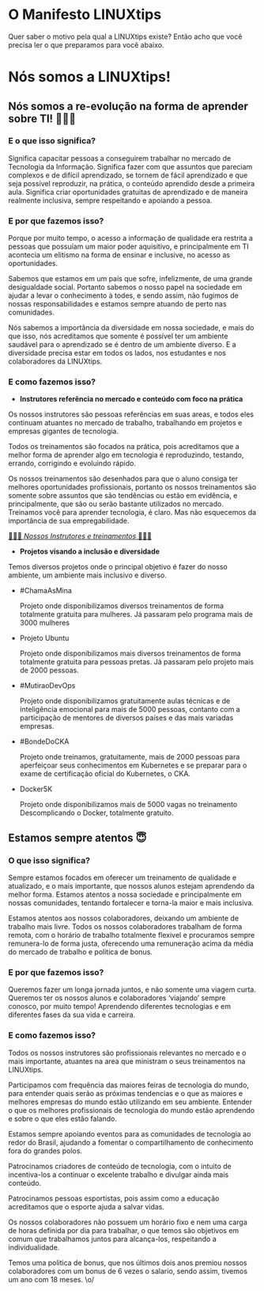 # O Manifesto LINUXtips

Quer saber o motivo pela qual a LINUXtips existe? Então acho que você precisa ler o que preparamos para você abaixo.

# Nós somos a LINUXtips!

## Nós somos a re-evolução na forma de aprender sobre TI! 👩🏾‍💻

### E o que isso significa?

Significa capacitar pessoas a conseguirem trabalhar no mercado de Tecnologia da Informação. Significa fazer com que assuntos que pareciam complexos e de difícil aprendizado, se tornem de fácil aprendizado e que seja possível reproduzir, na prática, o conteúdo aprendido desde a primeira aula. Significa criar oportunidades gratuitas de aprendizado e de maneira realmente inclusiva, sempre respeitando e apoiando a pessoa.

### E por que fazemos isso?

Porque por muito tempo, o acesso a informação de qualidade era restrita a pessoas que possuíam um maior poder aquisitivo, e principalmente em TI acontecia um elitismo na forma de ensinar e inclusive, no acesso as oportunidades.

Sabemos que estamos em um país que sofre, infelizmente, de uma grande desigualdade social. Portanto sabemos o nosso papel na sociedade em ajudar a levar o conhecimento à todes, e sendo assim, não fugimos de nossas responsabilidades e estamos sempre atuando de perto nas comunidades.

Nós sabemos a importância da diversidade em nossa sociedade, e mais do que isso, nós acreditamos que somente é possível ter um ambiente saudável para o aprendizado se é dentro de um ambiente diverso. E a diversidade precisa estar em todos os lados, nos estudantes e nos colaboradores da LINUXtips.

### E como fazemos isso?

- **Instrutores referência no mercado e conteúdo com foco na prática**

Os nossos instrutores são pessoas referências em suas areas, e todos eles continuam atuantes no mercado de trabalho, trabalhando em projetos e empresas gigantes de tecnologia.

Todos os treinamentos são focados na prática, pois acreditamos que a melhor forma de aprender algo em tecnologia é reproduzindo, testando, errando, corrigindo e evoluindo rápido. 

Os nossos treinamentos são desenhados para que o aluno consiga ter melhores oportunidades profissionais, portanto os nossos treinamentos são somente sobre assuntos que são tendências ou estão em evidência, e principalmente, que são ou serão bastante utilizados no mercado. Treinamos você para aprender tecnologia, é claro. Mas não esquecemos da importância de sua empregabilidade.

[🧙🏾‍♂️ *Nossos Instrutores e treinamentos* 🧙🏽‍♀️](https://school.linuxtips.io/)

- **Projetos visando a inclusão e diversidade**

Temos diversos projetos onde o principal objetivo é fazer do nosso ambiente, um ambiente mais inclusivo e diverso.

- #ChamaAsMina
    
    Projeto onde disponibilizamos diversos treinamentos de forma totalmente gratuita para mulheres. Já passaram pelo programa mais de 3000 mulheres
    
- Projeto Ubuntu
    
    Projeto onde disponibilizamos mais diversos treinamentos de forma totalmente gratuita para pessoas pretas. Já passaram pelo projeto mais de 2000 pessoas.
    
- #MutiraoDevOps
    
    Projeto onde disponibilizamos gratuitamente aulas técnicas e de inteligência emocional para mais de 5000 pessoas, contanto com a participação de mentores de diversos países e das mais variadas empresas.
    
- #BondeDoCKA
    
    Projeto onde treinamos, gratuitamente, mais de 2000 pessoas para aperfeiçoar seus conhecimentos em Kubernetes e se preparar para o exame de certificação oficial do Kubernetes, o CKA.
    
- Docker5K
    
    Projeto onde disponibilizamos mais de 5000 vagas no treinamento Descomplicando o Docker, totalmente gratuito.
    

## Estamos sempre atentos 😇

### O que isso significa?

Sempre estamos focados em oferecer um treinamento de qualidade e atualizado, e o mais importante, que nossos alunos estejam aprendendo da melhor forma.
Estamos atentos a nossa sociedade e principalmente em nossas comunidades, tentando fortalecer e torna-la maior e mais inclusiva.

Estamos atentos aos nossos colaboradores, deixando um ambiente de trabalho mais livre. Todos os nossos colaboradores trabalham de forma remota, com o horário de trabalho totalmente flexivel e procuramos sempre remunera-lo de forma justa, oferecendo uma remuneração acima da média do mercado de trabalho e politica de bonus.

### E por que fazemos isso?

Queremos fazer um longa jornada juntos, e não somente uma viagem curta. Queremos ter os nossos alunos e colaboradores ‘viajando’ sempre conosco, por muito tempo! Aprendendo diferentes tecnologias e em diferentes fases da sua vida e carreira.

### E como fazemos isso?

Todos os nossos instrutores são profissionais relevantes no mercado e o mais importante, atuantes na area que ministram o seus treinamentos na LINUXtips.

Participamos com frequência das maiores feiras de tecnologia do mundo, para entender quais serão as próximas tendencias e o que as maiores e melhores empresas do mundo estão utilizando em seu ambiente. Entender o que os melhores profissionais de tecnologia do mundo estão aprendendo e sobre o que eles estão falando.

Estamos sempre apoiando eventos para as comunidades de tecnologia ao redor do Brasil, ajudando a fomentar o compartilhamento de conhecimento fora do grandes polos.

Patrocinamos criadores de conteúdo de tecnologia, com o intuito de incentiva-los a continuar o excelente trabalho e divulgar ainda mais conteúdo.

Patrocinamos pessoas esportistas, pois assim como a educação acreditamos que o esporte ajuda a salvar vidas.

Os nossos colaboradores não possuem um horário fixo e nem uma carga de horas definida por dia para trabalhar, o que temos são objetivos em comum que trabalhamos juntos para alcança-los, respeitando a individualidade.

Temos uma politica de bonus, que nos últimos dois anos premiou nossos colaboradores com um bonus de 6 vezes o salario, sendo assim, tivemos um ano com 18 meses. \o/
